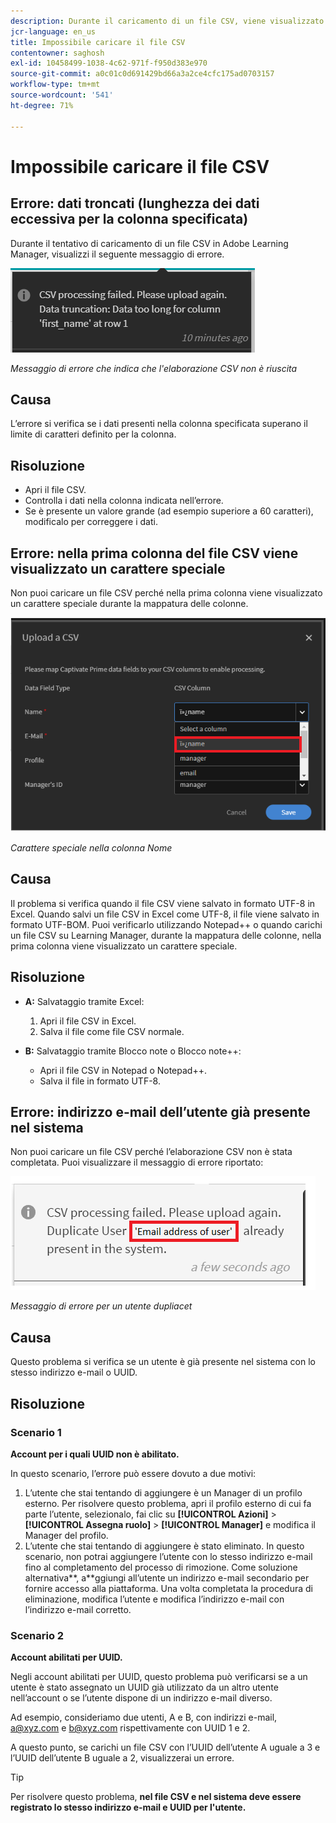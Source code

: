 ```yaml
---
description: Durante il caricamento di un file CSV, viene visualizzato un errore. Per risolvere il problema, continua a leggere.
jcr-language: en_us
title: Impossibile caricare il file CSV
contentowner: saghosh
exl-id: 10458499-1038-4c62-971f-f950d383e970
source-git-commit: a0c01c0d691429bd66a3a2ce4cfc175ad0703157
workflow-type: tm+mt
source-wordcount: '541'
ht-degree: 71%

---
```


# Impossibile caricare il file CSV

## Errore: dati troncati (lunghezza dei dati eccessiva per la colonna specificata)

Durante il tentativo di caricamento di un file CSV in Adobe Learning Manager, visualizzi il seguente messaggio di errore.

![](assets/csv-upload-failed.png)

*Messaggio di errore che indica che l&#39;elaborazione CSV non è riuscita*

## Causa

L’errore si verifica se i dati presenti nella colonna specificata superano il limite di caratteri definito per la colonna.

## Risoluzione

* Apri il file CSV.
* Controlla i dati nella colonna indicata nell’errore.
* Se è presente un valore grande (ad esempio superiore a 60 caratteri), modificalo per correggere i dati.

## Errore: nella prima colonna del file CSV viene visualizzato un carattere speciale

Non puoi caricare un file CSV perché nella prima colonna viene visualizzato un carattere speciale durante la mappatura delle colonne.

![](assets/csv-2.png)

*Carattere speciale nella colonna Nome*

## Causa

Il problema si verifica quando il file CSV viene salvato in formato UTF-8 in Excel. Quando salvi un file CSV in Excel come UTF-8, il file viene salvato in formato UTF-BOM. Puoi verificarlo utilizzando Notepad++ o quando carichi un file CSV su Learning Manager, durante la mappatura delle colonne, nella prima colonna viene visualizzato un carattere speciale.

## Risoluzione

* **A:** Salvataggio tramite Excel:

   1. Apri il file CSV in Excel.
   1. Salva il file come file CSV normale.

* **B:** Salvataggio tramite Blocco note o Blocco note++:

   * Apri il file CSV in Notepad o Notepad++.
   * Salva il file in formato UTF-8.

## Errore: indirizzo e-mail dell’utente già presente nel sistema

Non puoi caricare un file CSV perché l’elaborazione CSV non è stata completata. Puoi visualizzare il messaggio di errore riportato:

![](assets/csv-3.png)

*Messaggio di errore per un utente dupliacet*

## Causa

Questo problema si verifica se un utente è già presente nel sistema con lo stesso indirizzo e-mail o UUID.

## Risoluzione

### Scenario 1

**Account per i quali UUID non è abilitato.**

In questo scenario, l’errore può essere dovuto a due motivi:

1. L’utente che stai tentando di aggiungere è un Manager di un profilo esterno. Per risolvere questo problema, apri il profilo esterno di cui fa parte l’utente, selezionalo, fai clic su **[!UICONTROL Azioni]** > **[!UICONTROL Assegna ruolo]** > **[!UICONTROL Manager]** e modifica il Manager del profilo.
1. L’utente che stai tentando di aggiungere è stato eliminato. In questo scenario, non potrai aggiungere l’utente con lo stesso indirizzo e-mail fino al completamento del processo di rimozione. Come soluzione alternativa**, a**ggiungi all’utente un indirizzo e-mail secondario per fornire accesso alla piattaforma. Una volta completata la procedura di eliminazione, modifica l’utente e modifica l’indirizzo e-mail con l’indirizzo e-mail corretto.

### Scenario 2

**Account abilitati per UUID.**

Negli account abilitati per UUID, questo problema può verificarsi se a un utente è stato assegnato un UUID già utilizzato da un altro utente nell’account o se l’utente dispone di un indirizzo e-mail diverso.

Ad esempio, consideriamo due utenti, A e B, con indirizzi e-mail, <a@xyz.com> e <b@xyz.com> rispettivamente con UUID 1 e 2.

A questo punto, se carichi un file CSV con l’UUID dell’utente A uguale a 3 e l’UUID dell’utente B uguale a 2, visualizzerai un errore.

>[!TIP]
>
>Per risolvere questo problema, **nel file CSV e nel sistema deve essere registrato lo stesso indirizzo e-mail e UUID per l&#39;utente.**
